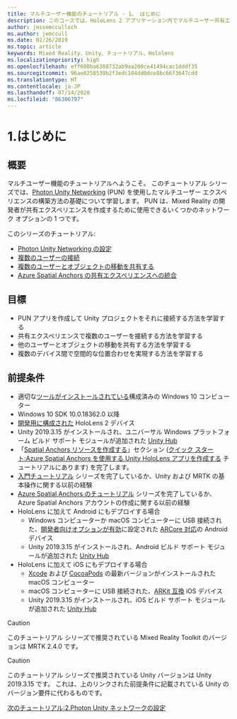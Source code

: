 ```yaml
---
title: マルチユーザー機能のチュートリアル - 1。 はじめに
description: このコースでは、HoloLens 2 アプリケーション内でマルチユーザー共有エクスペリエンスを実装する方法を学習します。
author: jessemcculloch
ms.author: jemccull
ms.date: 02/26/2019
ms.topic: article
keywords: Mixed Reality、Unity、チュートリアル、Hololens
ms.localizationpriority: high
ms.openlocfilehash: eff600ba6388732ab9aa200ce41494cac1dddf35
ms.sourcegitcommit: 96ae8258539b2f3edc104dd0dce8bc66f3647cdd
ms.translationtype: HT
ms.contentlocale: ja-JP
ms.lasthandoff: 07/14/2020
ms.locfileid: "86306797"
---
```

# <a name="1-introduction"></a>1.はじめに

## <a name="overview"></a>概要

マルチユーザー機能のチュートリアルへようこそ。 このチュートリアル シリーズでは、<a href="https://www.photonengine.com/PUN" target="_blank">Photon Unity Networking</a> (PUN) を使用したマルチユーザー エクスペリエンスの構築方法の基礎について学習します。 PUN は、Mixed Reality の開発者が共有エクスペリエンスを作成するために使用できるいくつかのネットワーク オプションの 1 つです。

このシリーズのチュートリアル:

* [Photon Unity Networking の設定](mr-learning-sharing-02.md)
* [複数のユーザーの接続](mr-learning-sharing-03.md)
* [複数のユーザーとオブジェクトの移動を共有する](mr-learning-sharing-04.md)
* [Azure Spatial Anchors の共有エクスペリエンスへの統合](mr-learning-sharing-05.md)

## <a name="objectives"></a>目標

* PUN アプリを作成して Unity プロジェクトをそれに接続する方法を学習する
* 共有エクスペリエンスで複数のユーザーを接続する方法を学習する
* 他のユーザーとオブジェクトの移動を共有する方法を学習する
* 複数のデバイス間で空間的な位置合わせを実現する方法を学習する

## <a name="prerequisites"></a>前提条件

* 適切な[ツールがインストールされている](install-the-tools.md)構成済みの Windows 10 コンピューター
* Windows 10 SDK 10.0.18362.0 以降
* [開発用に構成された](using-visual-studio.md#enabling-developer-mode) HoloLens 2 デバイス
* Unity 2019.3.15 がインストールされ、ユニバーサル Windows プラットフォーム ビルド サポート モジュールが追加された <a href="https://docs.unity3d.com/Manual/GettingStartedInstallingHub.html" target="_blank">Unity Hub</a>
* 「[Spatial Anchors リソースを作成する](https://docs.microsoft.com/azure/spatial-anchors/quickstarts/get-started-unity-hololens#create-a-spatial-anchors-resource)」セクション ([クイック スタート:Azure Spatial Anchors を使用する Unity HoloLens アプリを作成する](https://docs.microsoft.com/azure/spatial-anchors/quickstarts/get-started-unity-hololens) チュートリアルにあります) を完了します。
* [入門チュートリアル](mr-learning-base-01.md) シリーズを完了しているか、Unity および MRTK の基本操作に関する以前の経験
* [Azure Spatial Anchors のチュートリアル](mr-learning-asa-01.md) シリーズを完了しているか、Azure Spatial Anchors アカウントの作成に関する以前の経験
* HoloLens に加えて Android にもデプロイする場合
  * Windows コンピューターか macOS コンピューターに USB 接続された、<a href="https://developer.android.com/studio/debug/dev-options" target="_blank">開発者向けオプションが有効</a>に設定された <a href="https://developers.google.com/ar/discover/supported-devices" target="_blank">ARCore 対応</a>の Android デバイス
  * Unity 2019.3.15 がインストールされ、Android ビルド サポート モジュールが追加された <a href="https://docs.unity3d.com/Manual/GettingStartedInstallingHub.html" target="_blank">Unity Hub</a>
* HoloLens に加えて iOS にもデプロイする場合
  * <a href="https://geo.itunes.apple.com/us/app/xcode/id497799835?mt=12" target="_blank">Xcode</a> および <a href="https://cocoapods.org" target="_blank">CocoaPods</a> の最新バージョンがインストールされた macOS コンピューター
  * macOS コンピューターに USB 接続された、<a href="https://developer.apple.com/documentation/arkit/verifying_device_support_and_user_permission" target="_blank">ARKit 互換</a> iOS デバイス
  * Unity 2019.3.15 がインストールされ、iOS ビルド サポート モジュールが追加された <a href="https://docs.unity3d.com/Manual/GettingStartedInstallingHub.html" target="_blank">Unity Hub</a>

> [!CAUTION]
> このチュートリアル シリーズで推奨されている Mixed Reality Toolkit のバージョンは MRTK 2.4.0 です。

> [!CAUTION]
> このチュートリアル シリーズで推奨されている Unity バージョンは Unity 2019.3.15 です。 これは、上のリンクされた前提条件に記載されている Unity のバージョン要件に代わるものです。

[次のチュートリアル:2.Photon Unity ネットワークの設定](mr-learning-sharing-02.md)
